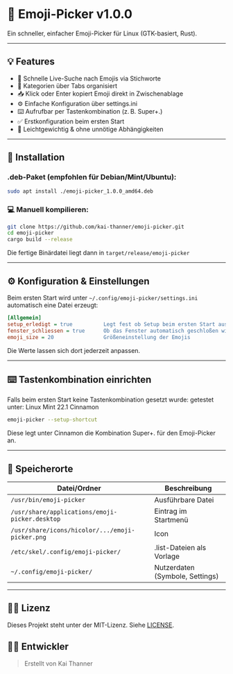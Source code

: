 # 👻 Emoji-Picker v1.0.0

Ein schneller, einfacher Emoji-Picker für Linux (GTK-basiert, Rust).

---

## 💡 Features

* 🔎 Schnelle Live-Suche nach Emojis via Stichworte
* 📑 Kategorien über Tabs organisiert
* 📥 Klick oder Enter kopiert Emoji direkt in Zwischenablage
* ⚙️ Einfache Konfiguration über settings.ini
* ⌨️ Aufrufbar per Tastenkombination (z. B. Super+.)
* ✅ Erstkonfiguration beim ersten Start
* 🚀 Leichtgewichtig & ohne unnötige Abhängigkeiten

---

## 🔧 Installation

### .deb-Paket (empfohlen für Debian/Mint/Ubuntu):

```bash
sudo apt install ./emoji-picker_1.0.0_amd64.deb
```

### 💻 Manuell kompilieren:

```bash
git clone https://github.com/kai-thanner/emoji-picker.git
cd emoji-picker
cargo build --release
```

Die fertige Binärdatei liegt dann in `target/release/emoji-picker`

---

## ⚙️ Konfiguration & Einstellungen

Beim ersten Start wird unter `~/.config/emoji-picker/settings.ini` automatisch eine Datei erzeugt:

```ini
[Allgemein]
setup_erledigt = true          Legt fest ob Setup beim ersten Start ausgeführt wurde
fenster_schliessen = true      Ob das Fenster automatisch geschloßen wird
emoji_size = 20                Größeneinstellung der Emojis
```

Die Werte lassen sich dort jederzeit anpassen.

---

## ⌨️ Tastenkombination einrichten

Falls beim ersten Start keine Tastenkombination gesetzt wurde:
getestet unter: Linux Mint 22.1 Cinnamon

```bash
emoji-picker --setup-shortcut
```

Diese legt unter Cinnamon die Kombination Super+. für den Emoji-Picker an.

---

## 📂 Speicherorte

| Datei/Ordner                                    | Beschreibung                    |
| ----------------------------------------------- | ------------------------------- |
| `/usr/bin/emoji-picker`                         | Ausführbare Datei               |
| `/usr/share/applications/emoji-picker.desktop`  | Eintrag im Startmenü            |
| `/usr/share/icons/hicolor/.../emoji-picker.png` | Icon                            |
| `/etc/skel/.config/emoji-picker/`               | .list-Dateien als Vorlage       |
| `~/.config/emoji-picker/`                       | Nutzerdaten (Symbole, Settings) |

---

## 👨‍⚖️ Lizenz

Dieses Projekt steht unter der MIT-Lizenz. Siehe [LICENSE](LICENSE).

## 👨‍💻 Entwickler

> Erstellt von Kai Thanner
